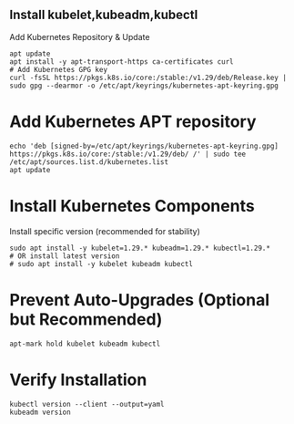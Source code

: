 
## Install kubelet,kubeadm,kubectl
Add Kubernetes Repository & Update
```
apt update
apt install -y apt-transport-https ca-certificates curl
# Add Kubernetes GPG key
curl -fsSL https://pkgs.k8s.io/core:/stable:/v1.29/deb/Release.key | sudo gpg --dearmor -o /etc/apt/keyrings/kubernetes-apt-keyring.gpg
```
# Add Kubernetes APT repository
```
echo 'deb [signed-by=/etc/apt/keyrings/kubernetes-apt-keyring.gpg] https://pkgs.k8s.io/core:/stable:/v1.29/deb/ /' | sudo tee /etc/apt/sources.list.d/kubernetes.list
apt update
```
# Install Kubernetes Components
Install specific version (recommended for stability)
```
sudo apt install -y kubelet=1.29.* kubeadm=1.29.* kubectl=1.29.*
# OR install latest version
# sudo apt install -y kubelet kubeadm kubectl
```
# Prevent Auto-Upgrades (Optional but Recommended)
```
apt-mark hold kubelet kubeadm kubectl
```
# Verify Installation
```
kubectl version --client --output=yaml
kubeadm version
```


